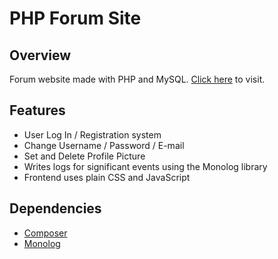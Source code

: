 # PHP Forum Site

## Overview
Forum website made with PHP and MySQL.
[Click here](https://bagarias.com/forum/) to visit.

## Features
* User Log In / Registration system
* Change Username / Password / E-mail
* Set and Delete Profile Picture
* Writes logs for significant events using the Monolog library
* Frontend uses plain CSS and JavaScript

## Dependencies
* [Composer](https://getcomposer.org/)
* [Monolog](https://seldaek.github.io/monolog/)
